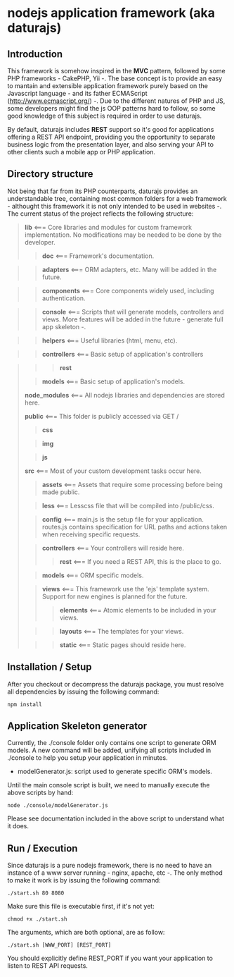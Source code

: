 nodejs application framework (aka daturajs)
===========================================


Introduction
----------

This framework is somehow inspired in the **MVC** pattern, followed by some PHP frameworks - CakePHP, Yii -.
The base concept is to provide an easy to mantain and extensible application framework 
purely based on the Javascript language - and its father ECMAScript (http://www.ecmascript.org/) -.
Due to the different natures of PHP and JS, some developers might find the js OOP patterns 
hard to follow, so some good knowledge of this subject is required in order to use daturajs.

By default, daturajs includes **REST** support so it's good for applications offering 
a REST API endpoint, providing you the opportunity to separate business logic from 
the presentation layer, and also serving your API to other clients such a mobile app 
or PHP application.

## Directory structure

Not being that far from its PHP counterparts, daturajs provides an understandable 
tree, containing most common folders for a web framework - althought this framework 
it is not only intended to be used in websites -.
The current status of the project reflects the following structure:

>**lib**                     <=== Core libraries and modules for custom framework implementation. 
No modifications may be needed to be done by the developer.
>>**doc**            <=== Framework's documentation.

>>**adapters**            <=== ORM adapters, etc. Many will be added in the future.

>>**components**          <=== Core components widely used, including authentication.

>>**console**             <=== Scripts that will generate models, controllers and views. 
More features will be added in the future - generate full app skeleton -.

>>**helpers**          <=== Useful libraries (html, menu, etc).

>>**controllers**         <=== Basic setup of application's controllers

>>>**rest**
>
>>**models**              <=== Basic setup of application's models.
>
>**node_modules**            <=== All nodejs libraries and dependencies are stored here.
>
>**public**                  <=== This folder is publicly accessed via GET /
>
>>**css**
>
>>**img**
>
>>**js**
>
>**src**                     <=== Most of your custom development tasks occur here.
>
>>**assets**              <=== Assets that require some processing before being made public.
>
>>**less**            <=== Lesscss file that will be compiled into /public/css.
>
>>**config**              <=== main.js is the setup file for your application. 
routes.js contains specification for URL paths and actions taken when receiving specific requests.
>
>>**controllers**         <=== Your controllers will reside here.
>>>**rest**            <=== If you need a REST API, this is the place to go.
>
>>**models**              <=== ORM specific models.
>
>>**views**               <=== This framework use the 'ejs' template system. 
Support for new engines is planned for the future.
>>>**elements**        <=== Atomic elements to be included in your views.
>
>>>**layouts**         <=== The templates for your views.
>
>>>**static**          <=== Static pages should reside here.

## Installation / Setup

After you checkout or decompress the daturajs package, you must resolve all dependencies by 
issuing the following command:

```
npm install
```

## Application Skeleton generator

Currently, the ./console folder only contains one script to generate ORM models.
A new command will be added, unifying all scripts included in ./console to help you 
setup your application in minutes.

* modelGenerator.js:    script used to generate specific ORM's models.

Until the main console script is built, we need to manually execute the above scripts 
by hand:

```
node ./console/modelGenerator.js
```
Please see documentation included in the above script to understand what it does.

## Run / Execution

Since daturajs is a pure nodejs framework, there is no need to have an instance of a 
www server running - nginx, apache, etc -. The only method to make it work is by 
issuing the following command:

```
./start.sh 80 8080
```

Make sure this file is executable first, if it's not yet:

```
chmod +x ./start.sh
```
The arguments, which are both optional, are as follow:

```
./start.sh [WWW_PORT] [REST_PORT]
```

You should explicitly define REST_PORT if you want your application to listen to 
REST API requests.

